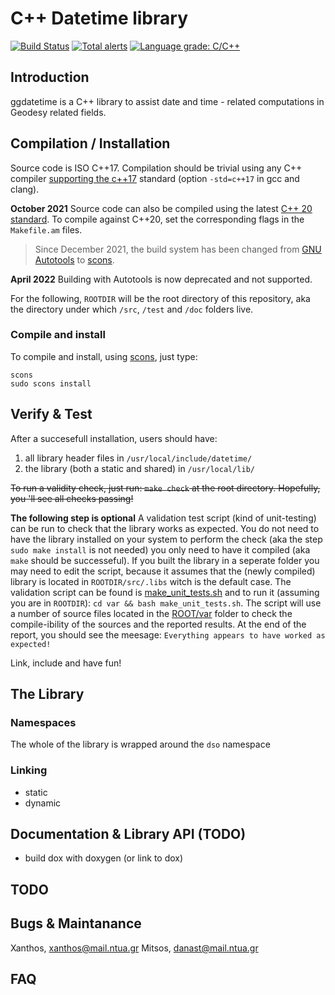 # C++ Datetime library

[![Build Status](https://app.travis-ci.com/xanthospap/ggdatetime.svg?branch=master)](https://travis-ci.com/xanthospap/ggdatetime)
[![Total alerts](https://img.shields.io/lgtm/alerts/g/xanthospap/ggdatetime.svg?logo=lgtm&logoWidth=18)](https://lgtm.com/projects/g/xanthospap/ggdatetime/alerts/)
[![Language grade: C/C++](https://img.shields.io/lgtm/grade/cpp/g/xanthospap/ggdatetime.svg?logo=lgtm&logoWidth=18)](https://lgtm.com/projects/g/xanthospap/ggdatetime/context:cpp)


## Introduction

ggdatetime is a C++ library to assist date and time - related computations in 
Geodesy related fields.

## Compilation / Installation

Source code is ISO C++17. Compilation should be trivial using any C++ compiler
[supporting the c++17](https://en.wikipedia.org/wiki/C%2B%2B17#Compiler_support) 
standard (option `-std=c++17` in gcc and clang).

**October 2021** Source code can also be compiled using the latest 
[C++ 20 standard](https://en.cppreference.com/w/cpp/20). To compile against
C++20, set the corresponding flags in the `Makefile.am` files.

> Since December 2021, the build system has been changed from 
> [GNU Autotools](https://www.gnu.org/software/automake/manual/html_node/Autotools-Introduction.html)
> to [scons](https://scons.org/). 

**April 2022** Building with Autotools is now deprecated and not supported.

For the following, `ROOTDIR` will be the root directory of this repository,
aka the directory under which `/src`, `/test` and `/doc` folders live.

### Compile and install
To compile and install, using [scons](https://scons.org/), just type:
```
scons
sudo scons install
```

## Verify & Test

After a succesefull installation, users should have:

1. all library header files in `/usr/local/include/datetime/`
2. the library (both a static and shared) in `/usr/local/lib/`

~~To run a validity check, just run: `make check` at the root directory. Hopefully, 
you 'll see all checks passing!~~

**__The following step is optional__**
A validation test script (kind of unit-testing) can be run to check that the library 
works as expected. You do not need to have the library installed on your system to 
perform the check (aka the step `sudo make install` is not needed) you only need to 
have it compiled (aka `make` should be successeful). If you built the library in 
a seperate folder you may need to edit the script, because it assumes that the 
(newly compiled) library is located in `ROOTDIR/src/.libs` witch is the default case.
The validation script can be found is [make_unit_tests.sh](https://github.com/xanthospap/ggdatetime/blob/master/var/make_unit_tests.sh) 
and to run it (assuming you are in `ROOTDIR`):
`cd var && bash make_unit_tests.sh`. The script will use a number of source files 
located in the [ROOT/var](https://github.com/xanthospap/ggdatetime/blob/master/var/) folder 
to check the compile-ibility of the sources and the reported results. At the end 
of the report, you should see the meesage: `Everything appears to have worked as expected!`

Link, include and have fun!

## The Library

### Namespaces

The whole of the library is wrapped around the `dso` namespace

### Linking

- static
- dynamic

## Documentation & Library API (TODO)

- build dox with doxygen (or link to dox)

## TODO

## Bugs & Maintanance
Xanthos, xanthos@mail.ntua.gr
Mitsos, danast@mail.ntua.gr

## FAQ
